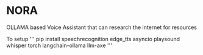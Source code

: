 # NORA
OLLAMA based Voice Assistant that can research the internet for resources

To setup
'''
pip install speechrecognition edge_tts asyncio playsound whisper torch langchain-ollama llm-axe
'''
